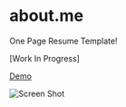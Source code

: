 # about.me

One Page Resume Template!

[Work In Progress]

[Demo](https://vjai.github.io/about.me/)

![Screen Shot](https://github.com/VJAI/about.me/blob/master/ScreenShot.png)
